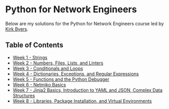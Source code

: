 # Python for Network Engineers 

Below are my solutions for the Python for Network Engineers course led by 
[Kirk Byers][pynet]. 

## Table of Contents 

* [Week 1 - Strings](week1)
* [Week 2 - Numbers, Files, Lists, and Linters](week2)
* [Week 3 - Conditionals and Loops](week3)
* [Week 4 - Dictionaries, Exceptions, and Regular Expressions](week4)
* [Week 5 - Functions and the Python Debugger](week5)
* [Week 6 - Netmiko Basics](week6)
* [Week 7 - Jinja2 Basics, Introduction to YAML and JSON, Complex Data Structures](week7)
* [Week 8 - Libraries, Package Installation, and Virtual Environments](week8)


[pynet]: https://pynet.twb-tech.com/email-signup.html
